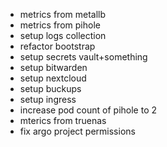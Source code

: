 - metrics from metallb
- metrics from pihole
- setup logs collection
- refactor bootstrap
- setup secrets vault+something
- setup bitwarden
- setup nextcloud
- setup buckups
- setup ingress
- increase pod count of pihole to 2
- mterics from truenas
- fix argo project permissions
